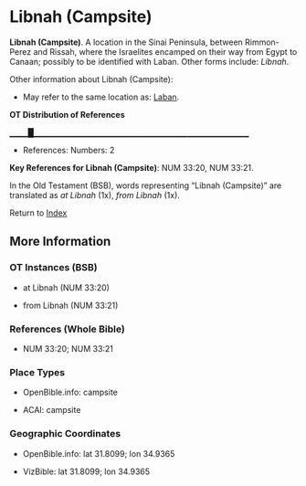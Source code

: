 # Libnah (Campsite)
**Libnah (Campsite)**. 
A location in the Sinai Peninsula, between Rimmon-Perez and Rissah, where the Israelites encamped on their way from Egypt to Canaan; possibly to be identified with Laban. 
Other forms include: 
*Libnah*. 




Other information about Libnah (Campsite):


* May refer to the same location as: 
[Laban](Laban.md). 


**OT Distribution of References**

▁▁▁█▁▁▁▁▁▁▁▁▁▁▁▁▁▁▁▁▁▁▁▁▁▁▁▁▁▁▁▁▁▁▁▁▁▁▁
* References: Numbers: 2



**Key References for Libnah (Campsite)**: 
NUM 33:20, NUM 33:21. 


In the Old Testament (BSB), words representing “Libnah (Campsite)” are translated as 
*at Libnah* (1x), *from Libnah* (1x). 




Return to [Index](00-Index.md)

## More Information

### OT Instances (BSB)

* at Libnah (NUM 33:20)

* from Libnah (NUM 33:21)



### References (Whole Bible)

* NUM 33:20; NUM 33:21


### Place Types

* OpenBible.info: campsite

* ACAI: campsite



### Geographic Coordinates

* OpenBible.info: lat 31.8099; lon 34.9365

* VizBible: lat 31.8099; lon 34.9365





